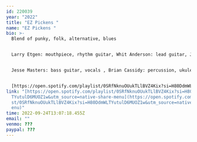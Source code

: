 ```yaml
---
id: 220039
year: "2022"
title: "EZ Pickens "
name: "EZ Pickens "
bio: >-
  Blend of punky, folk, alternative, blues


  Larry Etgen: mouthpiece, rhythm guitar, Whit Anderson: lead guitar, Justine Deluccio: vocals 


  Jesse Masters: bass guitar, vocals , Brian Cassidy: percussion, ukulele


  [https://open.spotify.com/​playlist/​0SRfNknuOUukTLlBVZ4Kix?si=​H80DdmWLTYutulD6MUOZ1w&utm_​source=native-share-menu](https://open.spotify.com/playlist/0SRfNknuOUukTLlBVZ4Kix?si=H80DdmWLTYutulD6MUOZ1w&utm_source=native-share-menu)
link: "[https://open.spotify.com/​playlist/​0SRfNknuOUukTLlBVZ4Kix?si=​H80DdmWL\
  TYutulD6MUOZ1w&utm_​source=native-share-menu](https://open.spotify.com/playli\
  st/0SRfNknuOUukTLlBVZ4Kix?si=H80DdmWLTYutulD6MUOZ1w&utm_source=native-share-m\
  enu)"
time: 2022-09-24T13:07:18.455Z
email: ""
venmo: ???
paypal: ???
---
```

